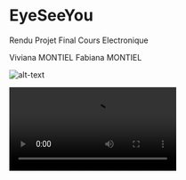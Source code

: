 # EyeSeeYou

Rendu Projet Final Cours Electronique 

Viviana MONTIEL
Fabiana MONTIEL

![alt-text](IMG_5034.png)

![LEDs video](eyeSeeYou.mov)
